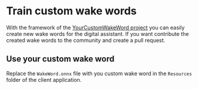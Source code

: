 # Train custom wake words

With the framework of the [YourCustomWakeWord project](https://github.com/PALs-Software/YourCustomWakeWord) you can easily create new wake words for the digital assistant. If you want contribute the created wake words to the community and create a pull request.

## Use your custom wake word

Replace the `WakeWord.onnx` file with you custom wake word in the `Resources` folder of the client application.